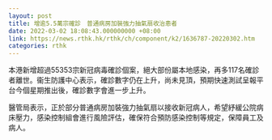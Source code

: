```yaml
---
layout: post
title: 增逾5.5萬宗確診　普通病房加裝強力抽氣扇收治患者
date: 2022-03-02 18:08:43.000000000 +08:00
link: https://news.rthk.hk/rthk/ch/component/k2/1636787-20220302.htm
categories: rthk
---
```


本港新增超過55353宗新冠病毒確診個案，絕大部份屬本地感染，再多117名確診者離世。衞生防護中心表示，確診數字仍在上升，尚未見頂，預期快速測試呈報平台今個星期推出後，確診數字會進一步上升。

醫管局表示，正於部分普通病房加裝強力抽氣扇以接收新冠病人，希望紓緩公院病床壓力，感染控制組會進行風險評估，確保符合預防感染控制等規定，保障員工及病人。
